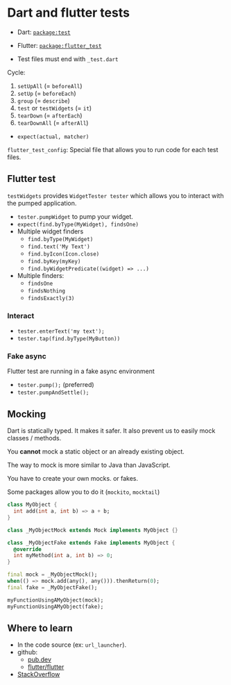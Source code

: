 # Dart and flutter tests

- Dart: [`package:test`](https://pub.dev/packages/test)
- Flutter: [`package:flutter_test`](https://api.flutter.dev/flutter/flutter_test/)

- Test files must end with `_test.dart`

Cycle:
1. `setUpAll` (= `beforeAll`)
2. `setUp` (= `beforeEach`)
3. `group` (= `describe`)
4. `test` or `testWidgets` (= `it`)
5. `tearDown` (= `afterEach`)
6. `tearDownAll` (= `afterAll`)

- `expect(actual, matcher)`

`flutter_test_config`: Special file that allows you to run code for each test files.


## Flutter test

`testWidgets` provides `WidgetTester tester` which allows you to interact with the pumped application.

- `tester.pumpWidget` to pump your widget.
- `expect(find.byType(MyWidget), findsOne)`
- Multiple widget finders
  - `find.byType(MyWidget)`
  - `find.text('My Text')`
  - `find.byIcon(Icon.close)`
  - `find.byKey(myKey)`
  - `find.byWidgetPredicate((widget) => ...)`
- Multiple finders:
  - `findsOne`
  - `findsNothing`
  - `findsExactly(3)`


### Interact

- `tester.enterText('my text');`
- `tester.tap(find.byType(MyButton))`

### Fake async

Flutter test are running in a fake async environment

- `tester.pump();` (preferred)
- `tester.pumpAndSettle();`

## Mocking

Dart is statically typed. It makes it safer. It also prevent us to easily mock classes / methods.

You **cannot** mock a static object or an already existing object.

The way to mock is more similar to Java than JavaScript.

You have to create your own mocks. or fakes.

Some packages allow you to do it (`mockito`, `mocktail`)

```dart
class MyObject {
  int add(int a, int b) => a + b;
}

class _MyObjectMock extends Mock implements MyObject {}

class _MyObjectFake extends Fake implements MyObject {
  @override
  int myMethod(int a, int b) => 0;
}

final mock = _MyObjectMock();
when(() => mock.add(any(), any())).thenReturn(0);
final fake = _MyObjectFake();

myFunctionUsingAMyObject(mock);
myFunctionUsingAMyObject(fake);
```


## Where to learn

- In the code source (ex: `url_launcher`).
- github:
  - [pub.dev](https://pub.dev/)
  - [flutter/flutter](https://github.com/flutter/flutter)
- [StackOverflow](https://stackoverflow.com/)